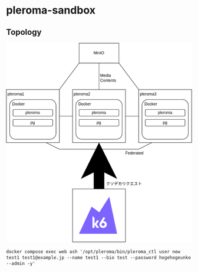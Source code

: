 # pleroma-sandbox

## Topology

![](pleroma_load_test.png)

```
docker compose exec web ash '/opt/pleroma/bin/pleroma_ctl user new test1 test1@example.jp --name test1 --bio test --password hogehogeunko --admin -y'
```
